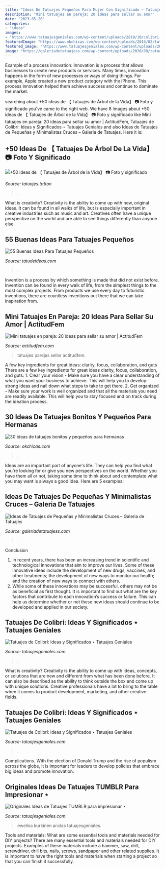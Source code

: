 ```yaml
---
title: "Ideas De Tatuajes Pequeños Para Mujer Con Significado ~ Tatuajes Parejas Sellar Actitudfem"
description: "Mini tatuajes en pareja: 20 ideas para sellar su amor"
date: "2023-05-20"
categories:
- "ideas"
images:
- "https://www.tatuajesgeniales.com/wp-content/uploads/2019/10/colibri-mujeres-5.jpg?189db0"
featuredImage: "https://www.okchicas.com/wp-content/uploads/2016/02/tatuajes-para-hermanas-21.jpg"
featured_image: "https://www.tatuajesgeniales.com/wp-content/uploads/2019/10/colibri-mujeres-6.jpg?189db0"
image: "https://galeriadetatuajess.com/wp-content/uploads/2020/08/tatuajes-pequenas-cruces-8.jpg"
---
```



Example of a process innovation:
Innovation is a process that allows businesses to create new products or services. Many times, innovation happens in the form of new processes or ways of doing things. For example, Apple created a new product category with the iPhone. This process innovation helped them achieve success and continue to dominate the market.

	

		
searching about +50 ideas de 【 Tatuajes de Árbol de la Vida】 📷 Foto y significado you've came to the right web. We have 8 Images about +50 ideas de 【 Tatuajes de Árbol de la Vida】 📷 Foto y significado like Mini tatuajes en pareja: 20 ideas para sellar su amor | ActitudFem, Tatuajes de Colibrí: Ideas y Significados ⋆ Tatuajes Geniales and also Ideas de Tatuajes de Pequeñas y Minimalistas Cruces – Galeria de Tatuajes. Here it is:
		
    
## +50 Ideas De 【 Tatuajes De Árbol De La Vida】 📷 Foto Y Significado

<img loading=lazy src="https://www.tatuajes.tattoo/wp-content/uploads/2017/01/tatuaje-de-arbol-de-la-vida-en-la-espalda-11.jpg" onerror="this.onerror=null;this.src='https://tse4.mm.bing.net/th?id=OIP.7eoUCP102xAAE5ODsI2u9QHaNK&amp;pid=15.1';" alt="+50 ideas de 【 Tatuajes de Árbol de la Vida】 📷 Foto y significado">

_Source: tatuajes.tattoo_

>. 

	

What is creativity?
Creativity is the ability to come up with new, original ideas. It can be found in all walks of life, but is especially important in creative industries such as music and art. Creatives often have a unique perspective on the world and are able to see things differently than anyone else.

    
## 55 Buenas Ideas Para Tatuajes Pequeños

<img loading=lazy src="https://www.tatudeideas.com/wp-content/uploads/2014/12/Tatuajes-Pequeños-36.jpg" onerror="this.onerror=null;this.src='https://tse4.mm.bing.net/th?id=OIP.QIqeUDCc3QieTcUzJoxp2QHaGX&amp;pid=15.1';" alt="55 Buenas Ideas Para Tatuajes Pequeños">

_Source: tatudeideas.com_

>. 

	

Invention is a process by which something is made that did not exist before. Invention can be found in every walk of life, from the simplest things to the most complex projects. From products we use every day to futuristic inventions, there are countless inventions out there that we can take inspiration from.

    
## Mini Tatuajes En Pareja: 20 Ideas Para Sellar Su Amor | ActitudFem

<img loading=lazy src="https://cdn2.actitudfem.com/media/files/styles/gallerie_carousel/public/images/2019/07/mini-tatuajes-para-parejas-1.jpg" onerror="this.onerror=null;this.src='https://tse3.mm.bing.net/th?id=OIP.bVMaHdE_zymNm_Ui8zHk_AAAAA&amp;pid=15.1';" alt="Mini tatuajes en pareja: 20 ideas para sellar su amor | ActitudFem">

_Source: actitudfem.com_

>tatuajes parejas sellar actitudfem. 

	

A few key ingredients for great ideas: clarity, focus, collaboration, and guts
There are a few key ingredients for great ideas clarity, focus, collaboration, and guts: 1. Clear your vision - Make sure you have a clear understanding of what you want your business to achieve. This will help you to develop strong ideas and nail down what steps to take to get there.
2. Get organized - Make sure your work is well organized and that all the materials you need are readily available. This will help you to stay focused and on track during the ideation process.

    
## 30 Ideas De Tatuajes Bonitos Y Pequeños Para Hermanas

<img loading=lazy src="https://www.okchicas.com/wp-content/uploads/2016/02/tatuajes-para-hermanas-21.jpg" onerror="this.onerror=null;this.src='https://tse1.mm.bing.net/th?id=OIP.nXRkeXbsZTPTCWI4tQ3DggHaHa&amp;pid=15.1';" alt="30 ideas de tatuajes bonitos y pequeños para hermanas">

_Source: okchicas.com_

>. 

	

Ideas are an important part of anyone's life. They can help you find what you're looking for or give you new perspectives on the world. Whether you have them all or not, taking some time to think about and contemplate what you may want is always a good idea. Here are 5 examples: 

    
## Ideas De Tatuajes De Pequeñas Y Minimalistas Cruces – Galeria De Tatuajes

<img loading=lazy src="https://galeriadetatuajess.com/wp-content/uploads/2020/08/tatuajes-pequenas-cruces-8.jpg" onerror="this.onerror=null;this.src='https://tse3.mm.bing.net/th?id=OIP.nOZf-jV2lg3EKItzrdNhawHaJ4&amp;pid=15.1';" alt="Ideas de Tatuajes de Pequeñas y Minimalistas Cruces – Galeria de Tatuajes">

_Source: galeriadetatuajess.com_

>. 

	

Conclusion
1. In recent years, there has been an increasing trend in scientific and technological innovations that aim to improve our lives. Some of these innovative ideas include the development of new drugs, vaccines, and other treatments; the development of new ways to monitor our health; and the creation of new ways to connect with others.
2. While some of these innovations may be successful, others may not be as beneficial as first thought. It is important to find out what are the key factors that contribute to each innovation’s success or failure. This can help us determine whether or not these new ideas should continue to be developed and applied in our society.

    
## Tatuajes De Colibrí: Ideas Y Significados ⋆ Tatuajes Geniales

<img loading=lazy src="https://www.tatuajesgeniales.com/wp-content/uploads/2019/10/colibri-mujeres-5.jpg?189db0" onerror="this.onerror=null;this.src='https://tse2.mm.bing.net/th?id=OIP.RWLXtW7MD0-DzoOaDbxFwAHaJQ&amp;pid=15.1';" alt="Tatuajes de Colibrí: Ideas y Significados ⋆ Tatuajes Geniales">

_Source: tatuajesgeniales.com_

>. 

	

What is creativity?
Creativity is the ability to come up with ideas, concepts, or solutions that are new and different from what has been done before. It can also be described as the ability to think outside the box and come up with unique solutions. Creative professionals have a lot to bring to the table when it comes to product development, marketing, and other creative fields.

    
## Tatuajes De Colibrí: Ideas Y Significados ⋆ Tatuajes Geniales

<img loading=lazy src="https://www.tatuajesgeniales.com/wp-content/uploads/2019/10/colibri-mujeres-6.jpg?189db0" onerror="this.onerror=null;this.src='https://tse1.mm.bing.net/th?id=OIP._xm28HZKu88IyvV0qHQ1dgHaHa&amp;pid=15.1';" alt="Tatuajes de Colibrí: Ideas y Significados ⋆ Tatuajes Geniales">

_Source: tatuajesgeniales.com_

>. 

	

Complications. With the election of Donald Trump and the rise of populism across the globe, it is important for leaders to develop policies that embrace big ideas and promote innovation.

    
## Originales Ideas De Tatuajes TUMBLR Para Impresionar ⋆

<img loading=lazy src="https://www.tatuajesgeniales.com/wp-content/uploads/2019/03/aliens-tumblr-4.jpg?189db0" onerror="this.onerror=null;this.src='https://tse2.mm.bing.net/th?id=OIP.aEZg2VXvIQNesfXchxJtrwAAAA&amp;pid=15.1';" alt="Originales Ideas de Tatuajes TUMBLR para impresionar ⋆">

_Source: tatuajesgeniales.com_

>ewelina kurkinen anclas tatuajesgeniales. 

	

Tools and materials: What are some essential tools and materials needed for DIY projects?
There are many essential tools and materials needed for DIY projects. Examples of these materials include a hammer, saw, drill, screwdriver, drill bits, nails, screws, sandpaper and other related supplies. It is important to have the right tools and materials when starting a project so that you can finish it successfully.

